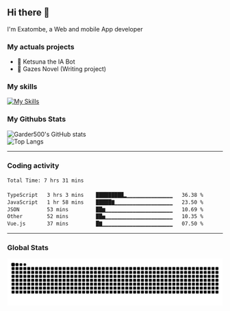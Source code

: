 ## Hi there 👋

I'm Exatombe, a Web and mobile App developer

### My actuals projects 
- 🔭 Ketsuna the IA Bot
- 🌱 Gazes Novel (Writing project)

### My skills

[![My Skills](https://skillicons.dev/icons?i=js,ts,html,bots,css,dotnet,rust,go,firebase,php,nodejs,nextjs,mysql,postgres,prisma,mongodb,vue,react,nuxtjs&perline=5)](https://skillicons.dev)

### My Githubs Stats

<!--- ![Garder 500 stats](https://github-readme-stats.vercel.app/api?username=garder500&show_icons=true&theme=Gradient) -->
![Garder500's GitHub stats](https://github-readme-stats.vercel.app/api?username=exatombe&show_icons=true&theme=material-palenight&include_all_commits=true&custom_title=My%20Github%20Stats)
<br/>
![Top Langs](https://github-readme-stats.vercel.app/api/top-langs/?username=exatombe&theme=material-palenight&layout=compact)

---
### Coding activity

<!--START_SECTION:waka-->

```txt
Total Time: 7 hrs 31 mins

TypeScript   3 hrs 3 mins    █████████▂▁▁▁▁▁▁▁▁▁▁▁▁▁▁▁   36.38 %
JavaScript   1 hr 58 mins    █████▇▁▁▁▁▁▁▁▁▁▁▁▁▁▁▁▁▁▁▁   23.50 %
JSON         53 mins         ██▆▁▁▁▁▁▁▁▁▁▁▁▁▁▁▁▁▁▁▁▁▁▁   10.69 %
Other        52 mins         ██▅▁▁▁▁▁▁▁▁▁▁▁▁▁▁▁▁▁▁▁▁▁▁   10.35 %
Vue.js       37 mins         █▇▁▁▁▁▁▁▁▁▁▁▁▁▁▁▁▁▁▁▁▁▁▁▁   07.50 %
```

<!--END_SECTION:waka-->

---

### Global Stats 

![Snake.svg](https://github.com/exatombe/exatombe/blob/output/github-contribution-grid-snake.svg)
